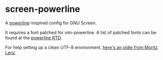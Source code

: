 screen-powerline
================

A [powerline](https://github.com/powerline/powerline)-inspired config for GNU Screen.

It requires a font patched for vim-powerline. A list of patched fonts can be found at the
[powerline RTD](https://powerline.readthedocs.org/en/latest/installation.html#patched-fonts).

For help setting up a clean UTF-8 environment, [here's an oldie from Moritz Lenz](http://perlgeek.de/en/article/set-up-a-clean-utf8-environment).
